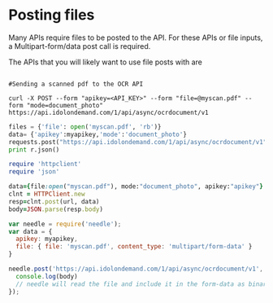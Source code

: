 

# Posting files

Many APIs require files to be posted to the API. For these APIs or file inputs, a Multipart-form/data post call is required.

The APIs that you will likely want to use file posts with are


```shell

#Sending a scanned pdf to the OCR API

curl -X POST --form "apikey=<API_KEY>" --form "file=@myscan.pdf" --form "mode=document_photo" https://api.idolondemand.com/1/api/async/ocrdocument/v1

```

```python
files = {'file': open('myscan.pdf', 'rb')}
data= {'apikey':myapikey,'mode':'document_photo'}
requests.post("https://api.idolondemand.com/1/api/async/ocrdocument/v1",data=data,files=files)
print r.json()
```

```ruby
require 'httpclient'
require 'json'

data={file:open("myscan.pdf"), mode:"document_photo", apikey:"apikey"}
clnt = HTTPClient.new
resp=clnt.post(url, data)
body=JSON.parse(resp.body)
```

```javascript
var needle = require('needle');
var data = {
  apikey: myapikey,
  file: { file: 'myscan.pdf', content_type: 'multipart/form-data' }
}

needle.post('https://api.idolondemand.com/1/api/async/ocrdocument/v1', data, { multipart: true }, function(err, resp, body) {
  console.log(body)
  // needle will read the file and include it in the form-data as binary
});
```
